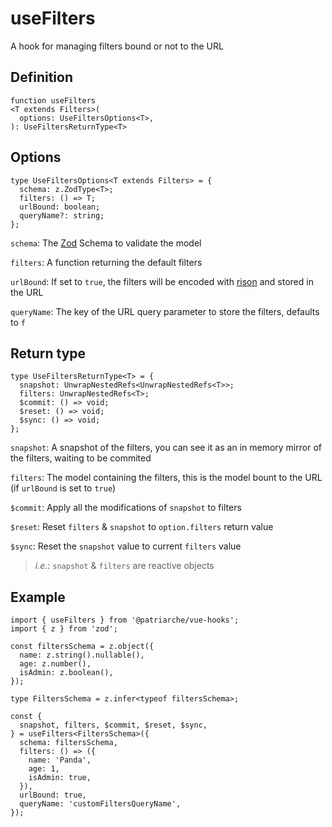 # useFilters

A hook for managing filters bound or not to the URL

## Definition
```
function useFilters
<T extends Filters>(
  options: UseFiltersOptions<T>,
): UseFiltersReturnType<T>
```

## Options
```
type UseFiltersOptions<T extends Filters> = {
  schema: z.ZodType<T>;
  filters: () => T;
  urlBound: boolean;
  queryName?: string;
};
```
`schema`: The [Zod](https://www.npmjs.com/package/zod) Schema to validate the model

`filters`: A function returning the default filters

`urlBound`: If set to `true`, the filters will be encoded with [rison](https://www.npmjs.com/package/rison) and stored in the URL

`queryName`: The key of the URL query parameter to store the filters, defaults to `f`

## Return type
```
type UseFiltersReturnType<T> = {
  snapshot: UnwrapNestedRefs<UnwrapNestedRefs<T>>;
  filters: UnwrapNestedRefs<T>;
  $commit: () => void;
  $reset: () => void;
  $sync: () => void;
};
```
`snapshot`: A snapshot of the filters, you can see it as an in memory mirror of the filters, waiting to be commited

`filters`: The model containing the filters, this is the model bount to the URL (if `urlBound` is set to `true`)

`$commit`: Apply all the modifications of `snapshot` to filters

`$reset`: Reset `filters` & `snapshot` to `option.filters` return value

`$sync`: Reset the `snapshot` value to current `filters` value


> *i.e.*: `snapshot` & `filters` are reactive objects

## Example
```
import { useFilters } from '@patriarche/vue-hooks';
import { z } from 'zod';

const filtersSchema = z.object({
  name: z.string().nullable(),
  age: z.number(),
  isAdmin: z.boolean(),
});

type FiltersSchema = z.infer<typeof filtersSchema>;

const {
  snapshot, filters, $commit, $reset, $sync,
} = useFilters<FiltersSchema>({
  schema: filtersSchema,
  filters: () => ({
    name: 'Panda',
    age: 1,
    isAdmin: true,
  }),
  urlBound: true,
  queryName: 'customFiltersQueryName',
});
```